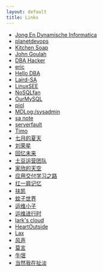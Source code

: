 ```yaml
---
layout: default
title: Links
---
```

<ul class="xoxo blogroll">
<li><a href="http://www.jedi.be/blog/">Jong En Dynamische Informatica</a></li>
<li><a href="http://www.planetdevops.net/">planetdevops</a></li>
<li><a href="http://www.kitchensoap.com/" title="《网站运维》作者，Etsy 运维">Kitchen Soap</a></li>
<li><a href="http://blog.johngoulah.com" title="Musings of linux, open source, cloud computing and systems">John Goulah</a></li>
<li><a href="http://dbahacker.com/" title="TB 杨德华" target="_blank">DBA Hacker</a></li>
<li><a href="http://www.nginxs.com/" target="_blank">eric</a></li>
<li><a href="http://www.hellodb.net/" title="Ali DBA 张瑞" target="_blank">Hello DBA</a></li>
<li><a href="http://blog.laird-sa.com/" rel="friend met" target="_blank">Laird-SA</a></li>
<li><a href="http://www.linuxsee.com/">LinuxSEE</a></li>
<li><a href="http://blog.nosqlfan.com/" title="not only sql信息集散地" target="_blank">NoSQLfan</a></li>
<li><a href="http://ourmysql.com/" target="_blank">OurMySQL</a></li>
<li><a href="http://www.puppeter.cn/">piol</a></li>
<li><a href="http://www.ducea.com/">MDLog:/sysadmin</a></li>
<li><a href="http://www.sanote.org/">sa note</a></li>
<li><a href="http://serverfault.com/" title="stackexchange下属的系统工程师问答网站" target="_blank">serverfault</a></li>
<li><a href="http://zauc.wordpress.com/" target="_blank">Timo</a></li>
<li><a href="http://julyclyde.org/" title="新浪系统工程师">七月的夏天</a></li>
<li><a href="http://www.liurongxing.com/">刘荣星</a></li>
<li><a href="http://blog.s135.com/" title="金山·张宴" target="_blank">回忆未来</a></li>
<li><a href="http://blog.ops.tudou.com/wp/" target="_blank">土豆运营团队</a></li>
<li><a href="http://www.91tuanfang.com/" title="安居客运维" target="_blank">家欣的天空</a></li>
<li><a href="http://www.cnadn.net/" title="F5工程师" target="_blank">应用交付学习之路</a></li>
<li><a href="http://scmbob.org/" title="杭州NSN工程师，shell高人~">扛一肩记忆</a></li>
<li><a href="http://www.php-oa.com/" title="CC SA" target="_blank">扶凯</a></li>
<li><a href="http://www.wenzizone.cn/" target="_blank">蚊子世界</a></li>
<li><a href="http://www.opboy.com">运维小子</a></li>
<li><a href="http://blog.liuts.com/" title="TianYa SA 刘天斯" target="_blank">运维进行时</a></li>
<li><a href="http://www.lark.net.cn/" title="lark's cloud" target="_blank">lark's cloud</a></li>
<li><a href="http://log.heartoutside.com/" title="HeartOutSide" target="_blank">HeartOutside</a></li>
<li><a href="http://blog.liulantao.com/" title="lax" target="_blank">Lax</a></li>
<li><a href="http://l09.me/" title="风声" target="_blank">风声</a></li>
<li><a href="http://shellblog.info/" title="莫言" target="_blank">莫言</a></li>
<li><a href="http://mooser.me/" title="牛氓" target="_blank">牛氓</a></li>
<li><a href="http://http://www.yinwang.org/" title="当然我在扯淡" target="_blank">当然我在扯淡</a></li>
</ul>
